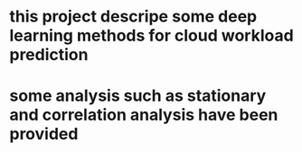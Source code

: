 # this project descripe some deep learning methods for cloud workload prediction
# some analysis such as stationary and correlation analysis have been provided
